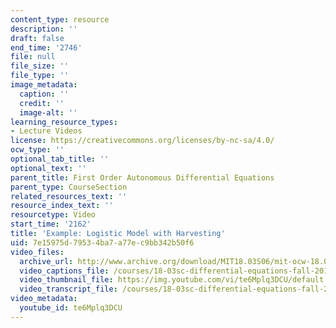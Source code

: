 ```yaml
---
content_type: resource
description: ''
draft: false
end_time: '2746'
file: null
file_size: ''
file_type: ''
image_metadata:
  caption: ''
  credit: ''
  image-alt: ''
learning_resource_types:
- Lecture Videos
license: https://creativecommons.org/licenses/by-nc-sa/4.0/
ocw_type: ''
optional_tab_title: ''
optional_text: ''
parent_title: First Order Autonomous Differential Equations
parent_type: CourseSection
related_resources_text: ''
resource_index_text: ''
resourcetype: Video
start_time: '2162'
title: 'Example: Logistic Model with Harvesting'
uid: 7e15975d-7953-4ba7-a77e-c9bb342b50f6
video_files:
  archive_url: http://www.archive.org/download/MIT18.03S06/mit-ocw-18.03-lec5-14feb2003-220k_512kb.mp4
  video_captions_file: /courses/18-03sc-differential-equations-fall-2011/9e69b6e147f75b77a30bbac253eb4814_te6Mplq3DCU.vtt
  video_thumbnail_file: https://img.youtube.com/vi/te6Mplq3DCU/default.jpg
  video_transcript_file: /courses/18-03sc-differential-equations-fall-2011/2f90fbaae4c4f8ac977e475651bb77a6_te6Mplq3DCU.pdf
video_metadata:
  youtube_id: te6Mplq3DCU
---
```

